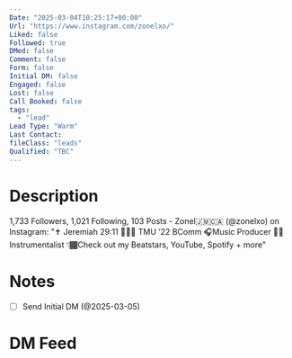 ```yaml
---
Date: "2025-03-04T10:25:17+00:00"
Url: "https://www.instagram.com/zonelxo/"
Liked: false
Followed: true
DMed: false
Comment: false
Form: false
Initial DM: false
Engaged: false
Lost: false
Call Booked: false
tags:
  - "lead"
Lead Type: "Warm"
Last Contact:
fileClass: "leads"
Qualified: "TBC"
---
```

# Description
1,733 Followers, 1,021 Following, 103 Posts - Zonel🇯🇲🇨🇦 (@zonelxo) on Instagram: "✝️ Jeremiah 29:11
👩🏾‍🎓 TMU ‘22 BComm
🎧Music Producer
🎹🎸Instrumentalist
👇🏾Check out my Beatstars, YouTube, Spotify + more"
# Notes
- [ ] Send Initial DM (@2025-03-05)
# DM Feed